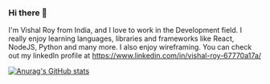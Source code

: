 ### Hi there 👋

I'm Vishal Roy from India, and I love to work in the Development field. I really enjoy learning languages, libraries and frameworks like React, NodeJS, Python and many more. I also enjoy wireframing. You can check out my linkedIn profile at
https://www.linkedin.com/in/vishal-roy-67770a17a/

[![Anurag's GitHub stats](https://github-readme-stats.vercel.app/api?username=vishalroy1234)](https://github.com/anuraghazra/github-readme-stats)
